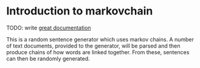 # Introduction to markovchain

TODO: write [great documentation](http://jacobian.org/writing/great-documentation/what-to-write/)

This is a random sentence generator which uses markov chains.
A number of text documents, provided to the generator, will
be parsed and then produce chains of how words are linked
together. From these, sentences can then be randomly generated.
